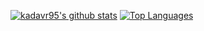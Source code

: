 [![kadavr95's github stats](https://github-readme-stats-kadavr.vercel.app/api?username=kadavr95&count_private=true&show_icons=true&)](https://github.com/anuraghazra/github-readme-stats)
[![Top Languages](https://github-readme-stats-kadavr.vercel.app/api/top-langs/?username=kadavr95&langs_count=10&layout=compact)](https://github.com/anuraghazra/github-readme-stats)
